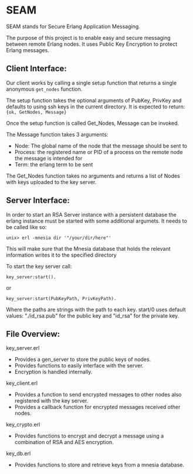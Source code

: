 SEAM
====
SEAM stands for Secure Erlang Application Messaging.

The purpose of this project is to enable easy and secure messaging between remote Erlang nodes. It uses Public Key Encryption to protect Erlang messages.

Client Interface:
-----------------

Our client works by calling a single setup function that returns a single anonymous `get_nodes` function.

The setup function takes the optional arguments of PubKey, PrivKey and defaults to using ssh keys in the current directory. It is expected to return:
`{ok, GetNodes, Message}`

Once the setup function is called Get\_Nodes, Message can be invoked.

The Message function takes 3 arguments:
  - Node: The global name of the node that the message should be sent to
  - Process: the registered name or PID of a process on the remote node the message is intended for
  - Term: the erlang term to be sent
  

The Get\_Nodes function takes no arguments and returns a list of Nodes with keys uploaded to the key server.

Server Interface:
-----------------
In order to start an RSA Server instance with a persistent database the erlang instance must be started with some additional argumets. It needs to be called like so:

    unix> erl -mnesia dir '"/your/dir/here"'

This will make sure that the Mnesia database that holds the relevant information writes it to the specified directory

To start the key server call:

    key_server:start().

or
 
    key_server:start(PubKeyPath, PrivKeyPath).

Where the paths are strings with the path to each key. start/0 uses default
values: "./id\_rsa.pub" for the public key and "id\_rsa" for the private key.

File Overview:
--------------

key\_server.erl

* Provides a gen\_server to store the public keys of nodes.
* Provides functions to easily interface with the server.
* Encryption is handled internally.

key\_client.erl

* Provides a function to send encrypted messages to other nodes also registered with the key server.
* Provides a callback function for encrypted messages received other nodes.

key\_crypto.erl

* Provides functions to encrypt and decrypt a message using a combination of RSA and AES encryption.

key\_db.erl

* Provides functions to store and retrieve keys from a mnesia database.
